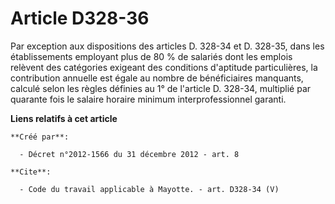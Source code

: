 # Article D328-36

Par exception aux dispositions des articles D. 328-34 et D. 328-35, dans les établissements employant plus de 80 % de
salariés dont les emplois relèvent des catégories exigeant des conditions d'aptitude particulières, la contribution annuelle
est égale au nombre de bénéficiaires manquants, calculé selon les règles définies au 1° de l'article D. 328-34, multiplié par
quarante fois le salaire horaire minimum interprofessionnel garanti.

**Liens relatifs à cet article**

	**Créé par**:

	  - Décret n°2012-1566 du 31 décembre 2012 - art. 8

	**Cite**:

	  - Code du travail applicable à Mayotte. - art. D328-34 (V)
